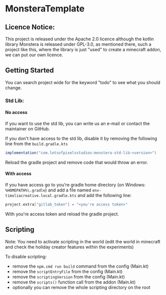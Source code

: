 # MonsteraTemplate

## Licence Notice:

This project is released under the Apache 2.0 licence although the kotlin library Monstera is released under GPL-3.0,
as mentioned there, such a project like this, where the library is just "used" to create a minecraft addon, we can put
our own licence.

## Getting Started

You can search project wide for the keyword "todo" to see what you should change.

### Std Lib:

#### No access

If you want to use the std lib, you can write us an e-mail or contact the maintainer on GitHub.

If you don't have access to the std lib, disable it by removing the following line from the `build.gradle.kts`

````gradle
implementation("com.lotsofpixelsstudios:monstera-std-lib:<version>")
````

Reload the gradle project and remove code that would throw an error.

#### With access

If you have access go to you're gradle home directory (on Windows: `%HOMEPATH%\.gradle`) and add a file named
`env-timoliacreative.local.gradle.kts` and add the following line:

````gradle
project.extra["gitlab_token"] = "<you're access token>"
````

With you're access token and reload the gradle project.

## Scripting

Note: You need to activate scripting in the world (edit the world in minecraft and check the holiday creator features
within the experiments)

To disable scripting:

- remove the `npm.cmd run build` command from the config (Main.kt)
- remove the `scriptEntryFile` from the config (Main.kt)
- remove the `scriptingVersion` from the config (Main.kt)
- remove the `scripts()` function call from the addon (Main.kt)
- optionally you can remove the whole scripting directory on the root